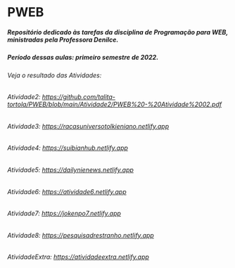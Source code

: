 # PWEB

##### Repositório dedicado às tarefas da disciplina de Programação para WEB, ministradas pela Professora Denilce.

##### Período dessas aulas: primeiro semestre de 2022.

###### Veja o resultado das Atividades:

###### Atividade2: https://github.com/talita-tortola/PWEB/blob/main/Atividade2/PWEB%20-%20Atividade%2002.pdf
###### Atividade3: https://racasuniversotolkieniano.netlify.app
###### Atividade4: https://suibianhub.netlify.app
###### Atividade5: https://dailynienews.netlify.app
###### Atividade6: https://atividade6.netlify.app
###### Atividade7: https://jokenpo7.netlify.app
###### Atividade8: https://pesquisadrestranho.netlify.app
###### AtividadeExtra: https://atividadeextra.netlify.app
